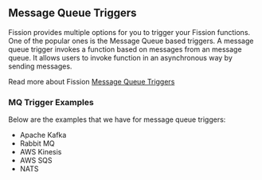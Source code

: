 ## Message Queue Triggers

Fission provides multiple options for you to trigger your Fission functions. One of the popular ones is the Message Queue based triggers. A message queue trigger invokes a function based on messages from an message queue. It allows users to invoke function in an asynchronous way by sending messages.

Read more about Fission [Message Queue Triggers](https://fission.io/docs/usage/triggers/message-queue-trigger-kind-keda/)

### MQ Trigger Examples

Below are the examples that we have for message queue triggers:

- Apache Kafka
- Rabbit MQ
- AWS Kinesis
- AWS SQS
- NATS

